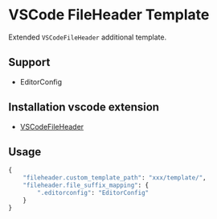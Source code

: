 # VSCode FileHeader Template

Extended ``VSCodeFileHeader`` additional template.

## Support

- EditorConfig

## Installation vscode extension

- [VSCodeFileHeader](https://github.com/caizhengxin/vscodefileheader)

## Usage

```python
{
    "fileheader.custom_template_path": "xxx/template/",
    "fileheader.file_suffix_mapping": {
        ".editorconfig": "EditorConfig"
    }
}
```
